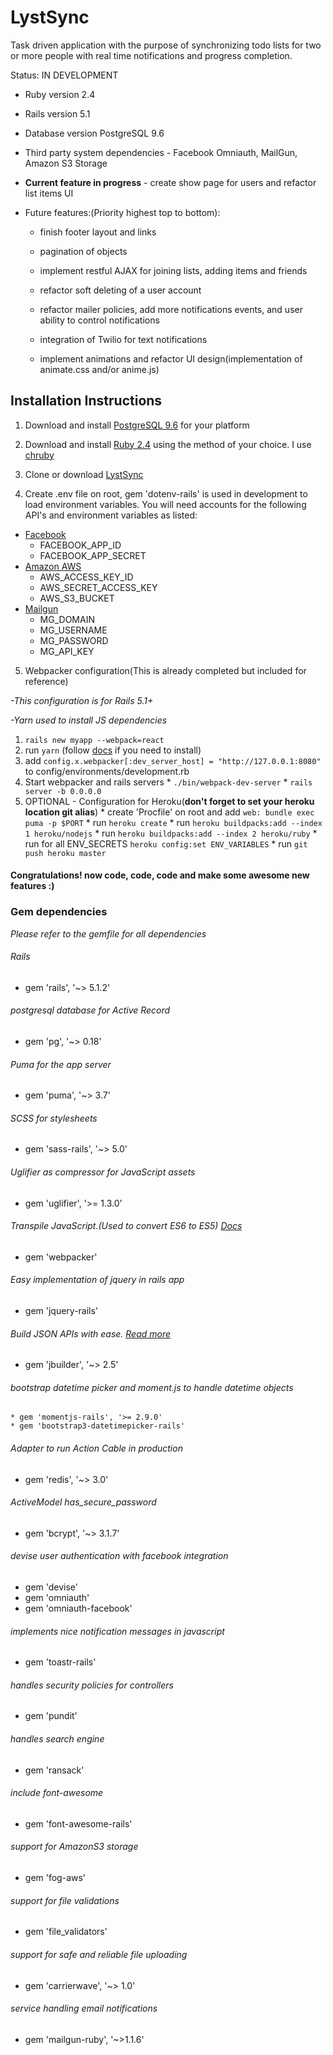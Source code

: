 # LystSync

Task driven application with the purpose of synchronizing todo lists for two or more people with real time notifications and progress completion.

Status: IN DEVELOPMENT

* Ruby version 2.4

* Rails version 5.1

* Database version PostgreSQL 9.6

* Third party system dependencies - Facebook Omniauth, MailGun, Amazon S3 Storage

* **Current feature in progress** - create show page for users and refactor list items UI

* Future features:(Priority highest top to bottom):

  * finish footer layout and links

  * pagination of objects

  * implement restful AJAX for joining lists, adding items and friends

  * refactor soft deleting of a user account

  * refactor mailer policies, add more notifications events, and user ability to control notifications

  * integration of Twilio for text notifications

  * implement animations and refactor UI design(implementation of animate.css and/or anime.js)

## Installation Instructions


1. Download and install [PostgreSQL 9.6](https://www.postgresql.org/download) for your platform

2. Download and install [Ruby 2.4](https://www.ruby-lang.org/en/documentation/installation) using the method of your choice. I use [chruby](https://github.com/postmodern/chruby)

3. Clone or download [LystSync](https://github.com/goldenhub77/lystsync/archive/master.zip)

4. Create .env file on root, gem 'dotenv-rails' is used in development to load environment variables. You will need accounts for the following API's and environment variables as listed:
  * [Facebook](https://developers.facebook.com/)
    * FACEBOOK_APP_ID
    * FACEBOOK_APP_SECRET
  * [Amazon AWS](https://aws.amazon.com/)
    * AWS_ACCESS_KEY_ID
    * AWS_SECRET_ACCESS_KEY
    * AWS_S3_BUCKET
  * [Mailgun](https://www.mailgun.com/)
    * MG_DOMAIN
    * MG_USERNAME
    * MG_PASSWORD
    * MG_API_KEY

5. Webpacker configuration(This is already completed but included for reference)

  *-This configuration is for Rails 5.1+*

  *-Yarn used to install JS dependencies*
  1. ```rails new myapp --webpack=react```
  2. run ```yarn``` (follow [docs](https://yarnpkg.com/lang/en/docs/install/) if you need to install)
  3. add ```config.x.webpacker[:dev_server_host] = "http://127.0.0.1:8080"``` to config/environments/development.rb
  4. Start webpacker and rails servers
    * ```./bin/webpack-dev-server```
    * ```rails server -b 0.0.0.0```
  5. OPTIONAL - Configuration for Heroku(**don't forget to set your heroku location git alias**)
    * create 'Procfile' on root and add ```web: bundle exec puma -p $PORT```
    * run ```heroku create```
    * run ```heroku buildpacks:add --index 1 heroku/nodejs```
    * run ```heroku buildpacks:add --index 2 heroku/ruby```
    * run for all ENV_SECRETS ```heroku config:set ENV_VARIABLES```
    * run ```git push heroku master```

#### Congratulations! now code, code, code and make some awesome new features :)


### **Gem dependencies**
*Please refer to the gemfile for all dependencies*

  ###### *Rails*
  * gem 'rails', '~> 5.1.2'

  ###### *postgresql database for Active Record*
  * gem 'pg', '~> 0.18'

  ###### *Puma for the app server*
  * gem 'puma', '~> 3.7'

  ###### *SCSS for stylesheets*
  * gem 'sass-rails', '~> 5.0'

  ###### *Uglifier as compressor for JavaScript* assets
  * gem 'uglifier', '>= 1.3.0'

  ###### *Transpile JavaScript.(Used to convert ES6 to ES5) [Docs](https://github.com/rails/webpacker)*
  * gem 'webpacker'

  ###### *Easy implementation of jquery in rails app*
  * gem 'jquery-rails'

  ###### *Build JSON APIs with ease. [Read more](https://github.com/rails/jbuilder)*
  * gem 'jbuilder', '~> 2.5'

  ###### *bootstrap datetime picker and moment.js to handle datetime objects*
    * gem 'momentjs-rails', '>= 2.9.0'
    * gem 'bootstrap3-datetimepicker-rails'

  ###### *Adapter to run Action Cable in production*
  * gem 'redis', '~> 3.0'

  ###### ActiveModel has_secure_password
  * gem 'bcrypt', '~> 3.1.7'

  ###### *devise user authentication with facebook integration*
  * gem 'devise'
  * gem 'omniauth'
  * gem 'omniauth-facebook'

  ###### *implements nice notification messages in javascript*
  * gem 'toastr-rails'

  ###### *handles security policies for controllers*
  * gem 'pundit'

  ###### *handles search engine*
  * gem 'ransack'

  ###### *include font-awesome*
  * gem 'font-awesome-rails'

  ###### *support for AmazonS3 storage*
  * gem 'fog-aws'

  ###### *support for file validations*
  * gem 'file_validators'

  ###### *support for safe and reliable file uploading*
  * gem 'carrierwave', '~> 1.0'

  ###### *service handling email notifications*
  * gem 'mailgun-ruby', '~>1.1.6'
